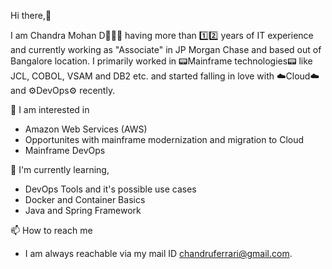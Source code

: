 Hi there,👋

I am Chandra Mohan D👨🏻‍💻 having more than 1️⃣2️⃣ years of IT experience and currently working as "Associate" in JP Morgan Chase and based out of Bangalore location.
I primarily worked in 📟Mainframe technologies📟 like JCL, COBOL, VSAM and DB2 etc. and started falling in love with ☁️Cloud☁️ and ⚙️DevOps⚙️ recently.

👀 I am interested in 

- Amazon Web Services (AWS)
- Opportunites with mainframe modernization and migration to Cloud 
- Mainframe DevOps

🌱 I'm currently learning,
- DevOps Tools and it's possible use cases
- Docker and Container Basics
- Java and Spring Framework

📫 How to reach me
- I am always reachable via my mail ID chandruferrari@gmail.com.

<!---
ChandraMohan-D/ChandraMohan-D is a ✨ special ✨ repository because its `README.md` (this file) appears on your GitHub profile.
You can click the Preview link to take a look at your changes.
--->
